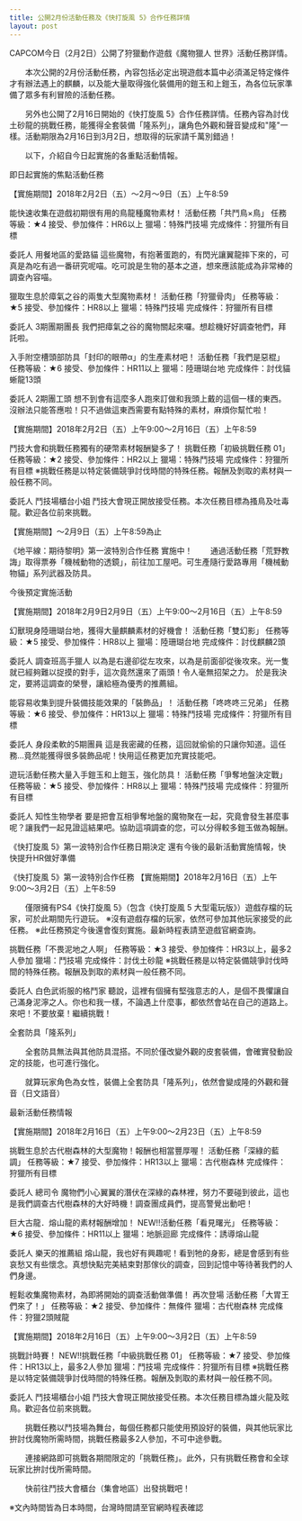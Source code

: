```yaml
---
title: 公開2月份活動任務及《快打旋風 5》合作任務詳情
layout: post
---
```


CAPCOM今日（2月2日）公開了狩獵動作遊戲《魔物獵人 世界》活動任務詳情。

　　本次公開的2月份活動任務，內容包括必定出現遊戲本篇中必須滿足特定條件才有辦法遇上的麒麟，以及能大量取得強化裝備用的鎧玉和上鎧玉，為各位玩家準備了眾多有利冒險的活動任務。




　　另外也公開了2月16日開始的《快打旋風 5》合作任務詳情。任務內容為討伐土砂龍的挑戰任務，能獲得全套裝備「隆系列」，讓角色外觀和聲音變成和"隆"一樣。活動期限為2月16日到3月2日，想取得的玩家請千萬別錯過！



　　以下，介紹自今日起實施的各重點活動情報。

即日起實施的焦點活動任務

【實施期間】2018年2月2日（五）～2月～9日（五）上午8:59

能快速收集在遊戲初期很有用的鳥龍種魔物素材！
活動任務「共鬥鳥×鳥」
任務等級：★4
接受、參加條件：HR6以上
獵場：特殊鬥技場
完成條件：狩獵所有目標



委託人 用餐地區的愛路貓
這些魔物，有抱著蛋跑的，有閃光讓翼龍摔下來的，可真是為吃有過一番研究呢喵。吃可說是生物的基本之道，想來應該能成為非常棒的調查內容喵。

獵取生息於瘴氣之谷的兩隻大型魔物素材！
活動任務「狩獵骨肉」
任務等級：★5
接受、參加條件：HR8以上
獵場：特殊鬥技場
完成條件：狩獵所有目標



委託人 3期團期團長
我們把瘴氣之谷的魔物關起來囉。想趁機好好調查牠們，拜託啦。

入手附空槽頭部防具「封印的眼帶α」的生產素材吧！
活動任務「我們是惡棍」
任務等級：★6
接受、參加條件：HR11以上
獵場：陸珊瑚台地
完成條件：討伐貓蜥龍13頭



委託人 2期團工頭
想不到會有這麼多人跑來訂做和我頭上戴的這個一樣的東西。沒辦法只能答應啦！只不過做這東西需要有點特殊的素材，麻煩你幫忙啦！


【實施期間】2018年2月2日（五）上午9:00～2月16日（五）上午8:59

鬥技大會和挑戰任務獨有的硬幣素材報酬變多了！
挑戰任務「初級挑戰任務 01」
任務等級：★2
接受、參加條件：HR2以上
獵場：特殊鬥技場
完成條件：狩獵所有目標
※挑戰任務是以特定裝備競爭討伐時間的特殊任務。報酬及剝取的素材與一般任務不同。



委託人 鬥技場櫃台小姐
鬥技大會現正開放接受任務。本次任務目標為搔鳥及吐毒龍。歡迎各位前來挑戰。


【實施期間】～2月9日（五）上午8:59為止

《地平線：期待黎明》第一波特別合作任務 實施中！
　　通過活動任務「荒野教誨」取得票券「機械動物的透鏡」，前往加工屋吧。可生產隨行愛路專用「機械動物貓」系列武器及防具。


今後預定實施活動

【實施期間】2018年2月9日2月9日（五）上午9:00～2月16日（五）上午8:59

幻獸現身陸珊瑚台地，獲得大量麒麟素材的好機會！
活動任務「雙幻影」
任務等級：★5
接受、參加條件：HR8以上
獵場：陸珊瑚台地
完成條件：討伐麒麟2頭



委託人 調查班高手獵人
以為是右邊卻從左攻來，以為是前面卻從後攻來。光一隻就已經夠難以捉摸的對手，這次竟然還來了兩頭！令人毫無招架之力。
於是我決定，要將這調查的榮譽，讓給極為優秀的推薦組。

能容易收集到提升裝備技能效果的「裝飾品」！
活動任務「咚咚咚三兄弟」
任務等級：★6
接受、參加條件：HR13以上
獵場：特殊鬥技場
完成條件：狩獵所有目標



委託人 身段柔軟的5期團員
這是我密藏的任務，這回就偷偷的只讓你知道。這任務...竟然能獲得很多裝飾品呢！快用這任務更加充實技能吧。

遊玩活動任務大量入手鎧玉和上鎧玉，強化防具！
活動任務「爭奪地盤決定戰」
任務等級：★5
接受、參加條件：HR8以上
獵場：特殊鬥技場
完成條件：狩獵所有目標



委託人 知性生物學者
要是把會互相爭奪地盤的魔物聚在一起，究竟會發生甚麼事呢？讓我們一起見證這結果吧。協助這項調查的您，可以分得較多鎧玉做為報酬。


《快打旋風 5》第一波特別合作任務日期決定
還有今後的最新活動實施情報，快快提升HR做好準備

《快打旋風 5》第一波特別合作任務
【實施期間】2018年2月16日（五）上午9:00～3月2日（五）上午8:59

　　僅限擁有PS4《快打旋風 5》（包含《快打旋風 5 大型電玩版》）遊戲存檔的玩家，可於此期間先行遊玩。
※沒有遊戲存檔的玩家，依然可參加其他玩家接受的此任務。
※此任務預定今後還會復刻實施。最新時程表請至遊戲官網查詢。

挑戰任務「不畏泥地之人啊」
任務等級：★3
接受、參加條件：HR3以上，最多2人參加
獵場：鬥技場
完成條件：討伐土砂龍
※挑戰任務是以特定裝備競爭討伐時間的特殊任務。報酬及剝取的素材與一般任務不同。



委託人 白色武術服的格鬥家
聽說，這裡有個擁有堅強意志的人，是個不畏懼讓自己滿身泥濘之人。你也和我一樣，不論遇上什麼事，都依然會站在自己的道路上。來吧！不要放棄！繼續挑戰！

全套防具「隆系列」


　　全套防具無法與其他防具混搭。不同於僅改變外觀的皮套裝備，會確實發動設定的技能，也可進行強化。

　　就算玩家角色為女性，裝備上全套防具「隆系列」，依然會變成隆的外觀和聲音（日文語音）









最新活動任務情報

【實施期間】2018年2月16日（五）上午9:00～2月23日（五）上午8:59

挑戰生息於古代樹森林的大型魔物！報酬也相當豐厚喔！
活動任務「深綠的藍調」
任務等級：★7
接受、參加條件：HR13以上
獵場：古代樹森林
完成條件：狩獵所有目標



委託人 總司令
魔物們小心翼翼的潛伏在深綠的森林裡，努力不要碰到彼此，這也是我們調查古代樹森林的大好時機！調查團成員們，提高警覺出動吧！

巨大古龍．熔山龍的素材報酬增加！
NEW!!活動任務「看見曙光」
任務等級：★6
接受、參加條件：HR11以上
獵場：地脈迴廊
完成條件：誘導熔山龍



委託人 樂天的推薦組
熔山龍，我也好有興趣呢！看到牠的身影，總是會感到有些哀愁又有些懷念。真想快點完美結束對那傢伙的調查，回到記憶中等待著我們的人們身邊。

輕鬆收集魔物素材，為即將開始的調查活動做準備！
再次登場 活動任務「大胃王們來了！」
任務等級：★2
接受、參加條件：無條件
獵場：古代樹森林
完成條件：狩獵2頭賊龍


【實施期間】2018年2月16日（五）上午9:00～3月2日（五）上午8:59

挑戰計時賽！
NEW!!挑戰任務「中級挑戰任務 01」
任務等級：★7
接受、參加條件：HR13以上，最多2人參加
獵場：鬥技場
完成條件：狩獵所有目標
※挑戰任務是以特定裝備競爭討伐時間的特殊任務。報酬及剝取的素材與一般任務不同。



委託人 鬥技場櫃台小姐
鬥技大會現正開放接受任務。本次任務目標為雄火龍及眩鳥。歡迎各位前來挑戰。

　　挑戰任務以鬥技場為舞台，每個任務都只能使用預設好的裝備，與其他玩家比拚討伐魔物所需時間，挑戰任務最多2人參加，不可中途參戰。

　　連接網路即可挑戰各期間限定的「挑戰任務」。此外，只有挑戰任務會和全球玩家比拚討伐所需時間。

　　快前往鬥技大會櫃台（集會地區）出發挑戰吧！

※文內時間皆為日本時間，台灣時間請至官網時程表確認
